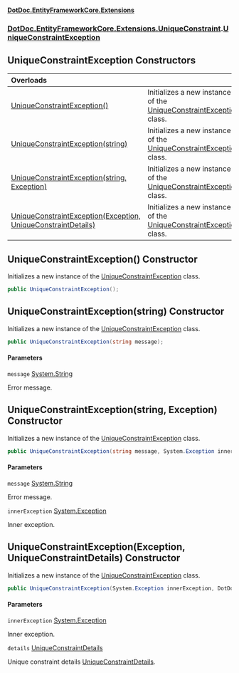#### [DotDoc\.EntityFrameworkCore\.Extensions](Home 'Home')
### [DotDoc\.EntityFrameworkCore\.Extensions\.UniqueConstraint](DotDoc.EntityFrameworkCore.Extensions.UniqueConstraint 'DotDoc\.EntityFrameworkCore\.Extensions\.UniqueConstraint').[UniqueConstraintException](UniqueConstraintException 'DotDoc\.EntityFrameworkCore\.Extensions\.UniqueConstraint\.UniqueConstraintException')

## UniqueConstraintException Constructors

| Overloads | |
| :--- | :--- |
| [UniqueConstraintException\(\)](UniqueConstraintException.UniqueConstraintException#DotDoc.EntityFrameworkCore.Extensions.UniqueConstraint.UniqueConstraintException.UniqueConstraintException() 'DotDoc\.EntityFrameworkCore\.Extensions\.UniqueConstraint\.UniqueConstraintException\.UniqueConstraintException\(\)') | Initializes a new instance of the [UniqueConstraintException](UniqueConstraintException 'DotDoc\.EntityFrameworkCore\.Extensions\.UniqueConstraint\.UniqueConstraintException') class\. |
| [UniqueConstraintException\(string\)](UniqueConstraintException.UniqueConstraintException#DotDoc.EntityFrameworkCore.Extensions.UniqueConstraint.UniqueConstraintException.UniqueConstraintException(string) 'DotDoc\.EntityFrameworkCore\.Extensions\.UniqueConstraint\.UniqueConstraintException\.UniqueConstraintException\(string\)') | Initializes a new instance of the [UniqueConstraintException](UniqueConstraintException 'DotDoc\.EntityFrameworkCore\.Extensions\.UniqueConstraint\.UniqueConstraintException') class\. |
| [UniqueConstraintException\(string, Exception\)](UniqueConstraintException.UniqueConstraintException#DotDoc.EntityFrameworkCore.Extensions.UniqueConstraint.UniqueConstraintException.UniqueConstraintException(string,System.Exception) 'DotDoc\.EntityFrameworkCore\.Extensions\.UniqueConstraint\.UniqueConstraintException\.UniqueConstraintException\(string, System\.Exception\)') | Initializes a new instance of the [UniqueConstraintException](UniqueConstraintException 'DotDoc\.EntityFrameworkCore\.Extensions\.UniqueConstraint\.UniqueConstraintException') class\. |
| [UniqueConstraintException\(Exception, UniqueConstraintDetails\)](UniqueConstraintException.UniqueConstraintException#DotDoc.EntityFrameworkCore.Extensions.UniqueConstraint.UniqueConstraintException.UniqueConstraintException(System.Exception,DotDoc.EntityFrameworkCore.Extensions.UniqueConstraint.UniqueConstraintDetails) 'DotDoc\.EntityFrameworkCore\.Extensions\.UniqueConstraint\.UniqueConstraintException\.UniqueConstraintException\(System\.Exception, DotDoc\.EntityFrameworkCore\.Extensions\.UniqueConstraint\.UniqueConstraintDetails\)') | Initializes a new instance of the [UniqueConstraintException](UniqueConstraintException 'DotDoc\.EntityFrameworkCore\.Extensions\.UniqueConstraint\.UniqueConstraintException') class\. |

<a name='DotDoc.EntityFrameworkCore.Extensions.UniqueConstraint.UniqueConstraintException.UniqueConstraintException()'></a>

## UniqueConstraintException\(\) Constructor

Initializes a new instance of the [UniqueConstraintException](UniqueConstraintException 'DotDoc\.EntityFrameworkCore\.Extensions\.UniqueConstraint\.UniqueConstraintException') class\.

```csharp
public UniqueConstraintException();
```

<a name='DotDoc.EntityFrameworkCore.Extensions.UniqueConstraint.UniqueConstraintException.UniqueConstraintException(string)'></a>

## UniqueConstraintException\(string\) Constructor

Initializes a new instance of the [UniqueConstraintException](UniqueConstraintException 'DotDoc\.EntityFrameworkCore\.Extensions\.UniqueConstraint\.UniqueConstraintException') class\.

```csharp
public UniqueConstraintException(string message);
```
#### Parameters

<a name='DotDoc.EntityFrameworkCore.Extensions.UniqueConstraint.UniqueConstraintException.UniqueConstraintException(string).message'></a>

`message` [System\.String](https://learn.microsoft.com/en-us/dotnet/api/system.string 'System\.String')

Error message\.

<a name='DotDoc.EntityFrameworkCore.Extensions.UniqueConstraint.UniqueConstraintException.UniqueConstraintException(string,System.Exception)'></a>

## UniqueConstraintException\(string, Exception\) Constructor

Initializes a new instance of the [UniqueConstraintException](UniqueConstraintException 'DotDoc\.EntityFrameworkCore\.Extensions\.UniqueConstraint\.UniqueConstraintException') class\.

```csharp
public UniqueConstraintException(string message, System.Exception innerException);
```
#### Parameters

<a name='DotDoc.EntityFrameworkCore.Extensions.UniqueConstraint.UniqueConstraintException.UniqueConstraintException(string,System.Exception).message'></a>

`message` [System\.String](https://learn.microsoft.com/en-us/dotnet/api/system.string 'System\.String')

Error message\.

<a name='DotDoc.EntityFrameworkCore.Extensions.UniqueConstraint.UniqueConstraintException.UniqueConstraintException(string,System.Exception).innerException'></a>

`innerException` [System\.Exception](https://learn.microsoft.com/en-us/dotnet/api/system.exception 'System\.Exception')

Inner exception\.

<a name='DotDoc.EntityFrameworkCore.Extensions.UniqueConstraint.UniqueConstraintException.UniqueConstraintException(System.Exception,DotDoc.EntityFrameworkCore.Extensions.UniqueConstraint.UniqueConstraintDetails)'></a>

## UniqueConstraintException\(Exception, UniqueConstraintDetails\) Constructor

Initializes a new instance of the [UniqueConstraintException](UniqueConstraintException 'DotDoc\.EntityFrameworkCore\.Extensions\.UniqueConstraint\.UniqueConstraintException') class\.

```csharp
public UniqueConstraintException(System.Exception innerException, DotDoc.EntityFrameworkCore.Extensions.UniqueConstraint.UniqueConstraintDetails details);
```
#### Parameters

<a name='DotDoc.EntityFrameworkCore.Extensions.UniqueConstraint.UniqueConstraintException.UniqueConstraintException(System.Exception,DotDoc.EntityFrameworkCore.Extensions.UniqueConstraint.UniqueConstraintDetails).innerException'></a>

`innerException` [System\.Exception](https://learn.microsoft.com/en-us/dotnet/api/system.exception 'System\.Exception')

Inner exception\.

<a name='DotDoc.EntityFrameworkCore.Extensions.UniqueConstraint.UniqueConstraintException.UniqueConstraintException(System.Exception,DotDoc.EntityFrameworkCore.Extensions.UniqueConstraint.UniqueConstraintDetails).details'></a>

`details` [UniqueConstraintDetails](UniqueConstraintDetails 'DotDoc\.EntityFrameworkCore\.Extensions\.UniqueConstraint\.UniqueConstraintDetails')

Unique constraint details [UniqueConstraintDetails](UniqueConstraintDetails 'DotDoc\.EntityFrameworkCore\.Extensions\.UniqueConstraint\.UniqueConstraintDetails')\.